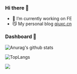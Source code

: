### Hi there 👋

<!--
**qiuxchao/qiuxchao** is a ✨ _special_ ✨ repository because its `README.md` (this file) appears on your GitHub profile.

Here are some ideas to get you started:

- 🔭 I’m currently working on ...
- 🌱 I’m currently learning ...
- 👯 I’m looking to collaborate on ...
- 🤔 I’m looking for help with ...
- 💬 Ask me about ...
- 📫 How to reach me: ...
- 😄 Pronouns: ...
- ⚡ Fun fact: ...
-->

- 🔭 I’m currently working on FE
- 😼 My personal blog [qiuxc.cn](https://qiuxc.cn)


### Dashboard 🔴

![Anurag's github stats](https://github-readme-stats.vercel.app/api?username=qiuxchao&theme=dracula&count_private=true)

![TopLangs](https://github-readme-stats.vercel.app/api/top-langs?username=qiuxchao&layout=compact&show_icons=true&theme=dracula)  

<img src="https://visitor-badge.glitch.me/badge?page_id=qiuxchao" />
